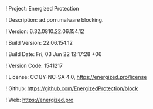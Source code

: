 ! Project: Energized Protection

! Description: ad.porn.malware blocking.

! Version: 6.32.0810.22.06.154.12

! Build Version: 22.06.154.12

! Build Date: Fri, 03 Jun 22 12:17:28 +06

! Version Code: 1541217

! License: CC BY-NC-SA 4.0, https://energized.pro/license

! Github: https://github.com/EnergizedProtection/block

! Web: https://energized.pro
